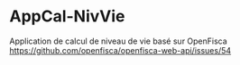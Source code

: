 # AppCal-NivVie
Application de calcul de niveau de vie basé sur OpenFisca https://github.com/openfisca/openfisca-web-api/issues/54
